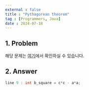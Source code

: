 ```yaml
---
external : false
title : "Pythagorean theorem"
tag : [Programmers, Java]
date : 2024-07-18
---
```


## 1. Problem

해당 문제는 [여기](https://school.programmers.co.kr/learn/courses/30/lessons/250132?language=java)에서 확인하실 수 있습니다.

## 2. Answer

```java
line 9 : int b_square = c*c - a*a;
```
